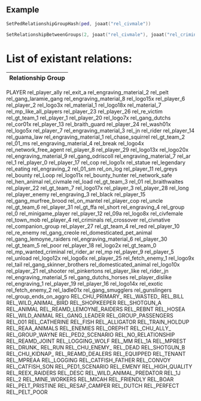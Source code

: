## Example
```lua
SetPedRelationshipGroupHash(ped, joaat("rel_civmale"))

SetRelationshipBetweenGroups(2, joaat("rel_civmale"), joaat("rel_criminals"))
```

# List of existant relations:
Relationship Group |
-- |
PLAYER
rel_player_ally
rel_exit_a
rel_engraving_material_2
rel_pelt
rel_gang_laramie_gang
rel_engraving_material_8
rel_logo15x
rel_player_6
rel_player_2
rel_logo3x
rel_material_1
rel_logo18x
rel_material_7
rel_mp_like_all_players
rel_player_23
rel_player_26
rel_re_victim
rel_gt_team_1
rel_player_1
rel_player_20
rel_logo7x
rel_gang_dutchs
rel_cor01x
rel_player_13
rel_braith_guard
rel_player_24
rel_wash01x
rel_logo5x
rel_player_7
rel_engraving_material_3
rel_jn
rel_rider
rel_player_14
rel_guama_law
rel_engraving_material_1
rel_chase_squirrel
rel_gt_team_2
rel_01_ms
rel_engraving_material_4
rel_break
rel_logo4x
rel_network_free_agent
rel_player_8
rel_player_29
rel_logo13x
rel_logo20x
rel_engraving_material_9
rel_gang_odriscoll
rel_engraving_material_7
rel_ar
rel_1
rel_player_0
rel_player_17
rel_cop
rel_logo1x
rel_statue
rel_legendary
rel_eating
rel_engraving_2
rel_01_sm
rel_on_log
rel_player_11
rel_greys
rel_bounty
rel_Loop
rel_logo11x
rel_bounty_hunter
rel_network_safe
rel_hen_animal
rel_civmale
rel_load
rel_gt_team_3
rel_01
rel_braithwaites
rel_player_22
rel_gt_team_7
rel_logo17x
rel_player_3
rel_player_28
rel_long
rel_player_enemy
rel_engraving_3
rel_black
rel_player_15
rel_gang_murfree_brood
rel_on_mantel
rel_player_cop
rel_uncle
rel_gt_team_6
rel_player_31
rel_gt_ffa
rel_short
rel_engraving_4
rel_group
rel_0
rel_minigame_player
rel_player_12
rel_09a
rel_logo8x
rel_civfemale
rel_town_mob
rel_player_4
rel_criminals
rel_crossover
rel_civnative
rel_companion_group
rel_player_27
rel_gt_team_4
rel_red
rel_player_10
rel_re_enemy
rel_gang_creole
rel_domesticated_pet_animal
rel_gang_lemoyne_raiders
rel_engraving_material_6
rel_player_30
rel_gt_team_5
rel_poor
rel_player_18
rel_logo2x
rel_gt_team_0
rel_mp_wanted_criminal
rel_rider_ar
rel_mp
rel_player_9
rel_player_5
rel_unload
rel_logo12x
rel_logo6x
rel_player_25
rel_fetch_enemy_1
rel_logo9x
rel_tail
rel_gang_skinner_brothers
rel_domesticated_animal
rel_logo10x
rel_player_21
rel_shooter
rel_pinkertons
rel_player_like
rel_rider_jn
rel_engraving_material_5
rel_gang_dutchs_horses
rel_player_dislike
rel_engraving_1
rel_player_19
rel_player_16
rel_logo14x
rel_exotic
rel_fetch_enemy_2
rel_ladle01x
rel_gang_smugglers
rel_gunslingers
rel_group_ends_on_aggro
REL_CHU_PRIMARY_
REL_WASTED_
REL_BILL
REL_WILD_ANIMAL_BIRD
REL_SHOPKEEPER
REL_SHOTGUN_A
REL_ANIMAL
REL_REAMD_LEMOYNE_RAIDERS
REL_REBNT
REL_HOSEA
REL_WILD_ANIMAL
REL_GANG_LEADER
REL_GROUP_PASSENGERS
REL_001
REL_CATHERINE
REL_FISH
REL_ALLIGATOR
REL_TRAIN_HOLDUP
REL_REAA_ANIMALS
REL_ENEMIES
REL_OREPHT
REL_CHU_ALLY_
REL_GROUP_WAYNE
REL_PED2_SCENARIO
REL_NO_RELATIONSHIP
REL_REAMD_JOINT
REL_LOGGING_WOLF
REL_MM
REL_1A
REL_MPREST
REL_DRUNK_
REL_RUN
REL_CHU_ENEMY_
REL_DEAD
REL_SHOTGUN_B
REL_CHU_KIDNAP_
REL_REAMD_DEALERS
REL_EQUIPPED
REL_TENANT
REL_MPREAA
REL_LOGGING
REL_CATFISH_FATHER
REL_CONVOY
REL_CATFISH_SON
REL_PED1_SCENARIO
REL_EMENY
REL_HIGH_QUALITY
REL_REEX_RAIDERS
REL_DESC
REL_WILD_ANIMAL_PREDATOR
REL_1J
REL_2
REL_MINE_WORKERS
REL_MICAH
REL_FRIENDLY
REL_BOAR
REL_PELT_PRISTINE
REL_RESAF_CAMPER
REL_DUTCH
REL_PERFECT
REL_PELT_POOR
